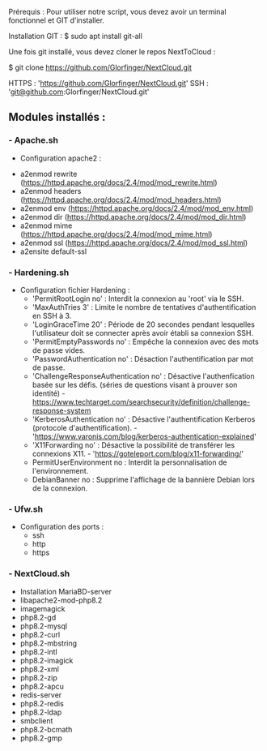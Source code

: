 Prérequis : Pour utiliser notre script, vous devez avoir un terminal fonctionnel et GIT d'installer.

Installation GIT : $ sudo apt install git-all

Une fois git installé, vous devez cloner le repos NextToCloud :

$ git clone https://github.com/Glorfinger/NextCloud.git

HTTPS : 'https://github.com/Glorfinger/NextCloud.git'
SSH : 'git@github.com:Glorfinger/NextCloud.git'

## Modules installés :

### - Apache.sh
- Configuration apache2 :
 * a2enmod rewrite (https://httpd.apache.org/docs/2.4/mod/mod_rewrite.html)
 * a2enmod headers (https://httpd.apache.org/docs/2.4/mod/mod_headers.html)
 * a2enmod env (https://httpd.apache.org/docs/2.4/mod/mod_env.html)
 * a2enmod dir (https://httpd.apache.org/docs/2.4/mod/mod_dir.html)
 * a2enmod mime (https://httpd.apache.org/docs/2.4/mod/mod_mime.html)
 * a2enmod ssl (https://httpd.apache.org/docs/2.4/mod/mod_ssl.html)
 * a2ensite default-ssl

### - Hardening.sh
- Configuration fichier Hardening :
  * 'PermitRootLogin no' : Interdit la connexion au 'root' via le SSH.
  * 'MaxAuthTries 3' : Limite le nombre de tentatives d'authentification en SSH à 3.
  * 'LoginGraceTime 20' : Période de 20 secondes pendant lesquelles l'utilisateur doit se connecter après avoir établi sa connexion SSH.
  * 'PermitEmptyPasswords no' : Empêche la connexion avec des mots de passe vides.
  * 'PasswordAuthentication no' : Désaction l'authentification par mot de passe.
  * 'ChallengeResponseAuthentication no' : Désactive l'authenfication basée sur les défis. (séries de questions visant à prouver son identité) - https://www.techtarget.com/searchsecurity/definition/challenge-response-system
  * 'KerberosAuthentication no' : Désactive l'authentification Kerberos (protocole d'authentification). - 'https://www.varonis.com/blog/kerberos-authentication-explained'
  * 'X11Forwarding no' : Désactive la possibilité de transférer les connexions X11. - 'https://goteleport.com/blog/x11-forwarding/'
  * PermitUserEnvironment no : Interdit la personnalisation de l'environnement.
  * DebianBanner no : Supprime l'affichage de la bannière Debian lors de la connexion.


### - Ufw.sh
 - Configuration des ports :
   * ssh
   * http
   * https

### - NextCloud.sh
- Installation MariaBD-server
- libapache2-mod-php8.2
- imagemagick
- php8.2-gd
- php8.2-mysql
- php8.2-curl
- php8.2-mbstring
- php8.2-intl
- php8.2-imagick
- php8.2-xml
- php8.2-zip
- php8.2-apcu
- redis-server
- php8.2-redis
- php8.2-ldap
- smbclient
- php8.2-bcmath
- php8.2-gmp
